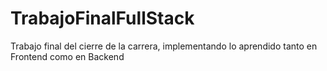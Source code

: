 # TrabajoFinalFullStack
Trabajo final del cierre de la carrera, implementando lo aprendido tanto en Frontend como en Backend
